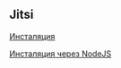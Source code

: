 ## Jitsi

[Инсталяция](./jitsi-docs/install.md)

[Инсталяция через NodeJS](./jitsi-docs/install_NodeJS.md)